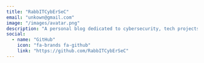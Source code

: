 ```yaml
---
title: "RabbITCybErSeC"
email: "unkown@gmail.com"
image: "/images/avatar.png"
description: "A personal blog dedicated to cybersecurity, tech projects, and insights."
social:
  - name: "GitHub"
    icon: "fa-brands fa-github"
    link: "https://github.com/RabbITCybErSeC"
---
```


